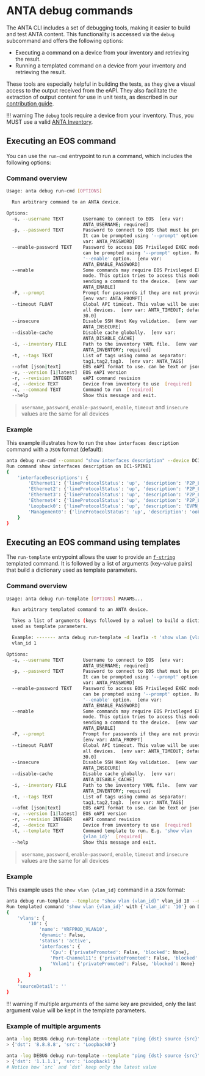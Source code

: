 <!--
  ~ Copyright (c) 2023-2024 Arista Networks, Inc.
  ~ Use of this source code is governed by the Apache License 2.0
  ~ that can be found in the LICENSE file.
  -->

# ANTA debug commands

The ANTA CLI includes a set of debugging tools, making it easier to build and test ANTA content. This functionality is accessed via the `debug` subcommand and offers the following options:

- Executing a command on a device from your inventory and retrieving the result.
- Running a templated command on a device from your inventory and retrieving the result.

These tools are especially helpful in building the tests, as they give a visual access to the output received from the eAPI. They also facilitate the extraction of output content for use in unit tests, as described in our [contribution guide](../contribution.md).

!!! warning
    The `debug` tools require a device from your inventory. Thus, you MUST use a valid [ANTA Inventory](../usage-inventory-catalog.md#create-an-inventory-file).

## Executing an EOS command

You can use the `run-cmd` entrypoint to run a command, which includes the following options:

### Command overview

```bash
Usage: anta debug run-cmd [OPTIONS]

  Run arbitrary command to an ANTA device.

Options:
  -u, --username TEXT       Username to connect to EOS  [env var:
                            ANTA_USERNAME; required]
  -p, --password TEXT       Password to connect to EOS that must be provided.
                            It can be prompted using '--prompt' option.  [env
                            var: ANTA_PASSWORD]
  --enable-password TEXT    Password to access EOS Privileged EXEC mode. It
                            can be prompted using '--prompt' option. Requires
                            '--enable' option.  [env var:
                            ANTA_ENABLE_PASSWORD]
  --enable                  Some commands may require EOS Privileged EXEC
                            mode. This option tries to access this mode before
                            sending a command to the device.  [env var:
                            ANTA_ENABLE]
  -P, --prompt              Prompt for passwords if they are not provided.
                            [env var: ANTA_PROMPT]
  --timeout FLOAT           Global API timeout. This value will be used for
                            all devices.  [env var: ANTA_TIMEOUT; default:
                            30.0]
  --insecure                Disable SSH Host Key validation.  [env var:
                            ANTA_INSECURE]
  --disable-cache           Disable cache globally.  [env var:
                            ANTA_DISABLE_CACHE]
  -i, --inventory FILE      Path to the inventory YAML file.  [env var:
                            ANTA_INVENTORY; required]
  -t, --tags TEXT           List of tags using comma as separator:
                            tag1,tag2,tag3.  [env var: ANTA_TAGS]
  --ofmt [json|text]        EOS eAPI format to use. can be text or json
  -v, --version [1|latest]  EOS eAPI version
  -r, --revision INTEGER    eAPI command revision
  -d, --device TEXT         Device from inventory to use  [required]
  -c, --command TEXT        Command to run  [required]
  --help                    Show this message and exit.
```

> `username`, `password`, `enable-password`, `enable`, `timeout` and `insecure` values are the same for all devices

### Example

This example illustrates how to run the `show interfaces description` command with a `JSON` format (default):

```bash
anta debug run-cmd --command "show interfaces description" --device DC1-SPINE1
Run command show interfaces description on DC1-SPINE1
{
    'interfaceDescriptions': {
        'Ethernet1': {'lineProtocolStatus': 'up', 'description': 'P2P_LINK_TO_DC1-LEAF1A_Ethernet1', 'interfaceStatus': 'up'},
        'Ethernet2': {'lineProtocolStatus': 'up', 'description': 'P2P_LINK_TO_DC1-LEAF1B_Ethernet1', 'interfaceStatus': 'up'},
        'Ethernet3': {'lineProtocolStatus': 'up', 'description': 'P2P_LINK_TO_DC1-BL1_Ethernet1', 'interfaceStatus': 'up'},
        'Ethernet4': {'lineProtocolStatus': 'up', 'description': 'P2P_LINK_TO_DC1-BL2_Ethernet1', 'interfaceStatus': 'up'},
        'Loopback0': {'lineProtocolStatus': 'up', 'description': 'EVPN_Overlay_Peering', 'interfaceStatus': 'up'},
        'Management0': {'lineProtocolStatus': 'up', 'description': 'oob_management', 'interfaceStatus': 'up'}
    }
}
```

## Executing an EOS command using templates

The `run-template` entrypoint allows the user to provide an [`f-string`](https://realpython.com/python-f-strings/#f-strings-a-new-and-improved-way-to-format-strings-in-python) templated command. It is followed by a list of arguments (key-value pairs) that build a dictionary used as template parameters.

### Command overview

```bash
Usage: anta debug run-template [OPTIONS] PARAMS...

  Run arbitrary templated command to an ANTA device.

  Takes a list of arguments (keys followed by a value) to build a dictionary
  used as template parameters.

  Example: ------- anta debug run-template -d leaf1a -t 'show vlan {vlan_id}'
  vlan_id 1

Options:
  -u, --username TEXT       Username to connect to EOS  [env var:
                            ANTA_USERNAME; required]
  -p, --password TEXT       Password to connect to EOS that must be provided.
                            It can be prompted using '--prompt' option.  [env
                            var: ANTA_PASSWORD]
  --enable-password TEXT    Password to access EOS Privileged EXEC mode. It
                            can be prompted using '--prompt' option. Requires
                            '--enable' option.  [env var:
                            ANTA_ENABLE_PASSWORD]
  --enable                  Some commands may require EOS Privileged EXEC
                            mode. This option tries to access this mode before
                            sending a command to the device.  [env var:
                            ANTA_ENABLE]
  -P, --prompt              Prompt for passwords if they are not provided.
                            [env var: ANTA_PROMPT]
  --timeout FLOAT           Global API timeout. This value will be used for
                            all devices.  [env var: ANTA_TIMEOUT; default:
                            30.0]
  --insecure                Disable SSH Host Key validation.  [env var:
                            ANTA_INSECURE]
  --disable-cache           Disable cache globally.  [env var:
                            ANTA_DISABLE_CACHE]
  -i, --inventory FILE      Path to the inventory YAML file.  [env var:
                            ANTA_INVENTORY; required]
  -t, --tags TEXT           List of tags using comma as separator:
                            tag1,tag2,tag3.  [env var: ANTA_TAGS]
  --ofmt [json|text]        EOS eAPI format to use. can be text or json
  -v, --version [1|latest]  EOS eAPI version
  -r, --revision INTEGER    eAPI command revision
  -d, --device TEXT         Device from inventory to use  [required]
  -t, --template TEXT       Command template to run. E.g. 'show vlan
                            {vlan_id}'  [required]
  --help                    Show this message and exit.
```

> `username`, `password`, `enable-password`, `enable`, `timeout` and `insecure` values are the same for all devices

### Example

This example uses the `show vlan {vlan_id}` command in a `JSON` format:

```bash
anta debug run-template --template "show vlan {vlan_id}" vlan_id 10 --device DC1-LEAF1A
Run templated command 'show vlan {vlan_id}' with {'vlan_id': '10'} on DC1-LEAF1A
{
    'vlans': {
        '10': {
            'name': 'VRFPROD_VLAN10',
            'dynamic': False,
            'status': 'active',
            'interfaces': {
                'Cpu': {'privatePromoted': False, 'blocked': None},
                'Port-Channel11': {'privatePromoted': False, 'blocked': None},
                'Vxlan1': {'privatePromoted': False, 'blocked': None}
            }
        }
    },
    'sourceDetail': ''
}
```
!!! warning
    If multiple arguments of the same key are provided, only the last argument value will be kept in the template parameters.

### Example of multiple arguments

```bash
anta -log DEBUG debug run-template --template "ping {dst} source {src}" dst "8.8.8.8" src Loopback0 --device DC1-SPINE1    
> {'dst': '8.8.8.8', 'src': 'Loopback0'}

anta -log DEBUG debug run-template --template "ping {dst} source {src}" dst "8.8.8.8" src Loopback0 dst "1.1.1.1" src Loopback1 --device DC1-SPINE1          
> {'dst': '1.1.1.1', 'src': 'Loopback1'}
# Notice how `src` and `dst` keep only the latest value
```
